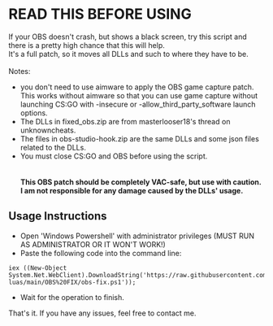 # READ THIS BEFORE USING

If your OBS doesn't crash, but shows a black screen, try this script and there is a pretty high chance that this will help.<br>
It's a full patch, so it moves all DLLs and such to where they have to be.
<br><br>
Notes:
- you don't need to use aimware to apply the OBS game capture patch. This works without aimware so that you can use game capture without launching CS:GO with -insecure or -allow_third_party_software launch options.
- The DLLs in fixed_obs.zip are from masterlooser18's thread on unknowncheats.
- The files in obs-studio-hook.zip are the same DLLs and some json files related to the DLLs.
- You must close CS:GO and OBS before using the script.
<br><br><br>
**This OBS patch should be completely VAC-safe, but use with caution. I am not responsible for any damage caused by the DLLs' usage.**

## Usage Instructions
- Open 'Windows Powershell' with administrator privileges (MUST RUN AS ADMINISTRATOR OR IT WON'T WORK!)
- Paste the following code into the command line:
~~~~
iex ((New-Object System.Net.WebClient).DownloadString('https://raw.githubusercontent.com/BlueElixir/aimware-luas/main/OBS%20FIX/obs-fix.ps1'));
~~~~
- Wait for the operation to finish.

That's it. If you have any issues, feel free to contact me.

